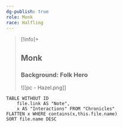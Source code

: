 ```yaml
---
dg-publish: true
role: Monk
race: Halfling
---
```


> [!info]+
> ## Monk
> ### Background: Folk Hero
>![[pc - Hazel.png]]


```dataview
TABLE WITHOUT ID
	file.link AS "Note", 
	x AS "Interactions" FROM "Chronicles"
FLATTEN x WHERE contains(x,this.file.name) 
SORT file.name DESC
```



